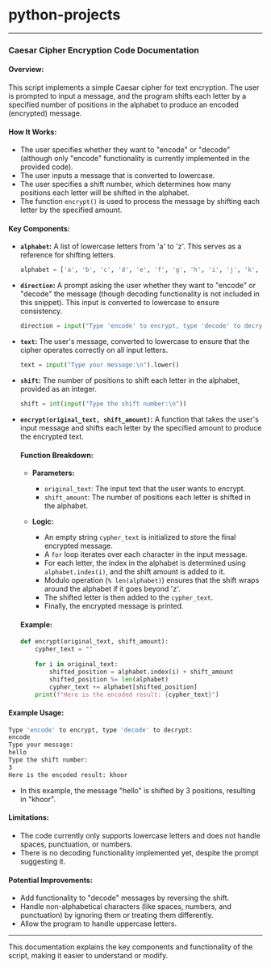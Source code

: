 # python-projects


---

### **Caesar Cipher Encryption Code Documentation**

#### **Overview:**
This script implements a simple Caesar cipher for text encryption. The user is prompted to input a message, and the program shifts each letter by a specified number of positions in the alphabet to produce an encoded (encrypted) message.

#### **How It Works:**
- The user specifies whether they want to "encode" or "decode" (although only "encode" functionality is currently implemented in the provided code).
- The user inputs a message that is converted to lowercase.
- The user specifies a shift number, which determines how many positions each letter will be shifted in the alphabet.
- The function `encrypt()` is used to process the message by shifting each letter by the specified amount.

#### **Key Components:**

- **`alphabet`:** A list of lowercase letters from 'a' to 'z'. This serves as a reference for shifting letters.
  
  ```python
  alphabet = ['a', 'b', 'c', 'd', 'e', 'f', 'g', 'h', 'i', 'j', 'k', 'l', 'm', 'n', 'o', 'p', 'q', 'r', 's', 't', 'u', 'v', 'w', 'x', 'y', 'z']
  ```

- **`direction`:** A prompt asking the user whether they want to "encode" or "decode" the message (though decoding functionality is not included in this snippet). This input is converted to lowercase to ensure consistency.
  
  ```python
  direction = input("Type 'encode' to encrypt, type 'decode' to decrypt:\n").lower()
  ```

- **`text`:** The user's message, converted to lowercase to ensure that the cipher operates correctly on all input letters.
  
  ```python
  text = input("Type your message:\n").lower()
  ```

- **`shift`:** The number of positions to shift each letter in the alphabet, provided as an integer.
  
  ```python
  shift = int(input("Type the shift number:\n"))
  ```

- **`encrypt(original_text, shift_amount)`:** A function that takes the user's input message and shifts each letter by the specified amount to produce the encrypted text.
  
  #### Function Breakdown:
  - **Parameters:**
    - `original_text`: The input text that the user wants to encrypt.
    - `shift_amount`: The number of positions each letter is shifted in the alphabet.
  
  - **Logic:**
    - An empty string `cypher_text` is initialized to store the final encrypted message.
    - A `for` loop iterates over each character in the input message.
    - For each letter, the index in the alphabet is determined using `alphabet.index(i)`, and the shift amount is added to it.
    - Modulo operation (`% len(alphabet)`) ensures that the shift wraps around the alphabet if it goes beyond 'z'.
    - The shifted letter is then added to the `cypher_text`.
    - Finally, the encrypted message is printed.

  #### Example:
  ```python
  def encrypt(original_text, shift_amount):
      cypher_text = ""
      
      for i in original_text:
          shifted_position = alphabet.index(i) + shift_amount
          shifted_position %= len(alphabet)
          cypher_text += alphabet[shifted_position]
      print(f"Here is the encoded result: {cypher_text}")
  ```

#### **Example Usage:**

```bash
Type 'encode' to encrypt, type 'decode' to decrypt:
encode
Type your message:
hello
Type the shift number:
3
Here is the encoded result: khoor
```

- In this example, the message "hello" is shifted by 3 positions, resulting in "khoor".

#### **Limitations:**
- The code currently only supports lowercase letters and does not handle spaces, punctuation, or numbers.
- There is no decoding functionality implemented yet, despite the prompt suggesting it.

#### **Potential Improvements:**
- Add functionality to "decode" messages by reversing the shift.
- Handle non-alphabetical characters (like spaces, numbers, and punctuation) by ignoring them or treating them differently.
- Allow the program to handle uppercase letters.

---

This documentation explains the key components and functionality of the script, making it easier to understand or modify.
